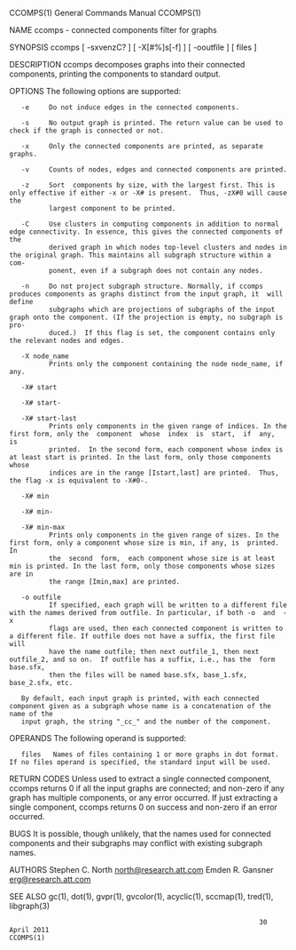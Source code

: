 CCOMPS(1)                                                     General Commands Manual                                                    CCOMPS(1)

NAME
       ccomps - connected components filter for graphs

SYNOPSIS
       ccomps [ -sxvenzC?  ] [ -X[#%]s[-f] ] [ -ooutfile ] [ files ]

DESCRIPTION
       ccomps decomposes graphs into their connected components, printing the components to standard output.

OPTIONS
       The following options are supported:

       -e     Do not induce edges in the connected components.

       -s     No output graph is printed. The return value can be used to check if the graph is connected or not.

       -x     Only the connected components are printed, as separate graphs.

       -v     Counts of nodes, edges and connected components are printed.

       -z     Sort  components by size, with the largest first. This is only effective if either -x or -X# is present.  Thus, -zX#0 will cause the
              largest component to be printed.

       -C     Use clusters in computing components in addition to normal edge connectivity. In essence, this gives the connected components of the
              derived graph in which nodes top-level clusters and nodes in the original graph. This maintains all subgraph structure within a com‐
              ponent, even if a subgraph does not contain any nodes.

       -n     Do not project subgraph structure. Normally, if ccomps produces components as graphs distinct from the input graph, it  will  define
              subgraphs which are projections of subgraphs of the input graph onto the component. (If the projection is empty, no subgraph is pro‐
              duced.)  If this flag is set, the component contains only the relevant nodes and edges.

       -X node_name
              Prints only the component containing the node node_name, if any.

       -X# start

       -X# start-

       -X# start-last
              Prints only components in the given range of indices. In the first form, only the  component  whose  index  is  start,  if  any,  is
              printed.  In the second form, each component whose index is at least start is printed. In the last form, only those components whose
              indices are in the range [Istart,last] are printed.  Thus, the flag -x is equivalent to -X#0-.

       -X# min

       -X# min-

       -X# min-max
              Prints only components in the given range of sizes. In the first form, only a component whose size is min, if any, is  printed.   In
              the  second  form,  each component whose size is at least min is printed. In the last form, only those components whose sizes are in
              the range [Imin,max] are printed.

       -o outfile
              If specified, each graph will be written to a different file with the names derived from outfile. In particular, if both -o  and  -x
              flags are used, then each connected component is written to a different file. If outfile does not have a suffix, the first file will
              have the name outfile; then next outfile_1, then next outfile_2, and so on.  If outfile has a suffix, i.e., has the  form  base.sfx,
              then the files will be named base.sfx, base_1.sfx, base_2.sfx, etc.

       By default, each input graph is printed, with each connected component given as a subgraph whose name is a concatenation of the name of the
       input graph, the string "_cc_" and the number of the component.

OPERANDS
       The following operand is supported:

       files   Names of files containing 1 or more graphs in dot format.  If no files operand is specified, the standard input will be used.

RETURN CODES
       Unless used to extract a single connected component, ccomps returns 0 if all the input graphs are connected; and non-zero if any graph  has
       multiple  components,  or  any error occurred.  If just extracting a single component, ccomps returns 0 on success and non-zero if an error
       occurred.

BUGS
       It is possible, though unlikely, that the names used for connected components and their  subgraphs  may  conflict  with  existing  subgraph
       names.

AUTHORS
       Stephen C. North <north@research.att.com>
       Emden R. Gansner <erg@research.att.com>

SEE ALSO
       gc(1), dot(1), gvpr(1), gvcolor(1), acyclic(1), sccmap(1), tred(1), libgraph(3)

                                                                   30 April 2011                                                         CCOMPS(1)
